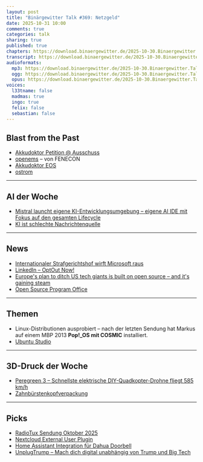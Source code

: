 ```yaml
---
layout: post
title: "Binärgewitter Talk #369: Netzgeld"
date: 2025-10-31 10:00
comments: true
categories: talk
sharing: true
published: true
chapters: https://download.binaergewitter.de/2025-10-30.Binaergewitter.Talk.369.chapters.txt
transcript: https://download.binaergewitter.de/2025-10-30.Binaergewitter.Talk.369-speech.json
audioformats:
  mp3: https://download.binaergewitter.de/2025-10-30.Binaergewitter.Talk.369.mp3
  ogg: https://download.binaergewitter.de/2025-10-30.Binaergewitter.Talk.369.ogg
  opus: https://download.binaergewitter.de/2025-10-30.Binaergewitter.Talk.369.opus
voices:
  l33tname: false
  madmas: true
  ingo: true
  felix: false
  sebastian: false
---
```

## Blast from the Past

* [Akkudoktor Petition @ Ausschuss](https://www.youtube.com/watch?v=Fz5tB4eQpZc&t=15s)
* [openems](https://github.com/OpenEMS/openems) – von FENECON
* [Akkudoktor EOS](https://github.com/Akkudoktor-EOS/EOS)
* [ostrom](https://join.ostrom.de/?referralCode=INGOPGW12E)

---

## AI der Woche

* [Mistral launcht eigene KI-Entwicklungsumgebung – eigene AI IDE mit Fokus auf den gesamten Lifecycle](https://www.linux-magazin.de/news/mistral-launcht-eigene-ki-entwicklungsumgebung/)
* [KI ist schlechte Nachrichtenquelle](https://www.linux-magazin.de/news/ki-ist-schlechte-nachrichtenquelle/)

---

## News

* [Internationaler Strafgerichtshof wirft Microsoft raus](https://www.heise.de/news/Internationaler-Strafgerichtshof-wirft-Microsoft-raus-10964080.html)
* [LinkedIn – OptOut Now!](https://www.heise.de/news/Linkedin-will-auch-Deine-Daten-fuer-seine-KI-10662110.html)
* [Europe's plan to ditch US tech giants is built on open source – and it's gaining steam](https://www.zdnet.com/article/europes-plan-to-ditch-us-tech-giants-is-built-on-open-source-and-its-gaining-steam)
* [Open Source Program Office](https://de.wikipedia.org/wiki/Open_Source_Program_Office)

---

## Themen

* Linux-Distributionen ausprobiert – nach der letzten Sendung hat Markus auf einem MBP 2013 **Pop!_OS mit COSMIC** installiert.
* [Ubuntu Studio](https://ubuntustudio.org/)

---

## 3D-Druck der Woche

* [Peregreen 3 – Schnellste elektrische DIY-Quadkopter-Drohne fliegt 585 km/h](https://www.heise.de/news/Peregreen-3-Schnellste-elektrische-DIY-Quadkopter-Drohne-fliegt-585-km-h-10904810.html)
* [Zahnbürstenkopfverpackung](https://www.printables.com/model/251919-toothbrush-travel-case)

---

## Picks

* [RadioTux Sendung Oktober 2025](https://www.radiotux.de/index.php?/archives/8110-RadioTux-Sendung-Oktober-2025.html)
* [Nextcloud External User Plugin](https://github.com/nextcloud/user_external/issues/266)
* [Home Assistant Integration für Dahua Doorbell](https://github.com/rroller/dahua)
* [UnplugTrump – Mach dich digital unabhängig von Trump und Big Tech](https://www.kuketz-blog.de/unplugtrump-mach-dich-digital-unabhaengig-von-trump-und-big-tech/)
